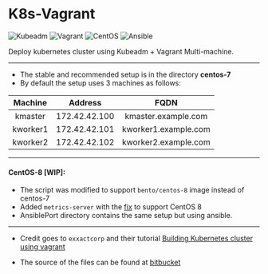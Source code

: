 # K8s-Vagrant

![Kubeadm](https://img.shields.io/badge/-Kubeadm-326CE5?style=for-the-badge&logo=Kubernetes&logoColor=white)
![Vagrant](https://img.shields.io/badge/-Vagrant-1563FF?style=for-the-badge&logo=Vagrant&logoColor=white)
![CentOS](https://img.shields.io/badge/-CentOS-262577?style=for-the-badge&logo=CentOS&logoColor=white)
![Ansible](https://img.shields.io/badge/-ansible-C9284D?style=for-the-badge&logo=ansible&logoColor=white)

Deploy kubernetes cluster using Kubeadm + Vagrant Multi-machine.

---

* The stable and recommended setup is in the directory **centos-7**
* By default the setup uses 3 machines as follows:

|  Machine |    Address    |         FQDN         |
|:--------:|:-------------:|:--------------------:|
|  kmaster | 172.42.42.100 |  kmaster.example.com |
| kworker1 | 172.42.42.101 | kworker1.example.com |
| kworker2 | 172.42.42.102 | kworker2.example.com |

---

#### CentOS-8 [WIP]:

* The script was modified to support `bento/centos-8` image instead of centos-7
* Added `metrics-server` with the [fix](https://github.com/kubernetes-sigs/metrics-server/issues/278) to support CentOS 8
* AnsiblePort directory contains the same setup but using ansible.

---

- Credit goes to `exxactcorp` and their tutorial [Building Kubernetes cluster using vagrant](https://blog.exxactcorp.com/building-a-kubernetes-cluster-using-vagrant/)

- The source of the files can be found at [bitbucket](https://bitbucket.org/exxsyseng/k8s_centos/src/master/vagrant-provisioning/)
